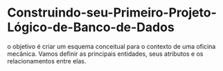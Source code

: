 # Construindo-seu-Primeiro-Projeto-Lógico-de-Banco-de-Dados

o objetivo é criar um esquema conceitual para o contexto de uma oficina mecânica. 
Vamos definir as principais entidades, seus atributos e os relacionamentos entre elas.
